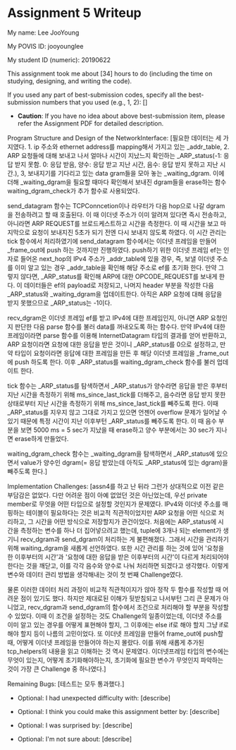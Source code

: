 Assignment 5 Writeup
=============

My name: Lee JooYoung

My POVIS ID: jooyounglee

My student ID (numeric): 20190622

This assignment took me about [34] hours to do (including the time on studying, designing, and writing the code).

If you used any part of best-submission codes, specify all the best-submission numbers that you used (e.g., 1, 2): []

- **Caution**: If you have no idea about above best-submission item, please refer the Assignment PDF for detailed description.

Program Structure and Design of the NetworkInterface:
[필요한 데이터는 세 가지였다. 1. ip 주소와 ethernet address를 mapping해서 가지고 있는 _addr_table, 2. ARP 요청들에 대해 보내고 나서 얼마나 시간이 지났느지 확인하는 _ARP_status(-1: 응답 받지 못함. 0: 응답 받음, 양수: 응답 받고 지난 시간, 음수: 응답 받지 못하고 지난 시간.), 3, 보내지기를 기다리고 있는 data gram들을 모아 놓는 _waiting_dgram. 이에 더해 _waiting_dgram을 필요할 때마다 확인해서 보내진 dgram들을 erase하는 함수 waiting_dgram_check가 추가 함수로 사용되었다.

send_datagram 함수는 TCPConncetion이나 라우터가 다음 hop으로 나갈 dgram을 전송하려고 할 때 호출된다. 이 때 이더넷 주소가 이미 알려져 있다면 즉시 전송하고, 아니라면 ARP REQUEST를 브로드케스트하고 시간을 측정한다. 이 때 시간을 보고 마지막으로 요청이 보내지진 5초가 되기 전엔 다시 보내지 않도록 하였다. 이 시간 관리는 tick 함수에서 처리하였기에 send_datagram 함수에서는 이더넷 프레임을 만들어 _frame_out에 push 하는 것까지만 진행하였다. push하기 위한 이더넷 프레임 ef는 인자로 들어온 next_hop의 IPv4 주소가 _addr_table에 있을 경우, 즉, 보낼 이더넷 주소를 이미 알고 있는 경우 _addr_table을 확인해 해당 주소로 ef를 초기화 한다. 만약 그렇지 않다면, _ARP_status를 확인해 ARP에 대한 OPCODE_REQUEST를 보내게 한다. 이 데이터들은 ef의 payload로 저장되고, 나머지 header 부분을 작성한 다음 _ARP_status와 _waiting_dgram을 업데이트한다. 아직은 ARP 요청에 대해 응답을 받지 못했으므로 _ARP_status는 -1이다.

recv_dgram은 이더넷 프레임 ef를 받고 IPv4에 대한 프레임인지, 아니면 ARP 요청인지 판단한 다음 parse 함수를 불러 data를 꺼내오도록 하는 함수다. 만약 IPv4에 대한 프레임이라면 parse 함수를 이용해 InternetDatagram 타입의 결과를 얻어 반환하고, ARP 요청이라면 요청에 대한 응답을 받은 것이니 _ARP_status를 0으로 설정하고, 만약 타입이 요청이라면 응답에 대한 프레임을 만든 후 해당 이더넷 프레임을 _frame_out에 push 하도록 한다. 이후 _ARP_status를 waiting_dgram_check 함수를 불러 업데이트 한다.

tick 함수는 _ARP_status를 탐색하면서 _ARP_status가 양수라면 응답을 받은 후부터 지난 시간을 측정하기 위해 ms_since_last_tick를 더해주고, 음수라면 응답 받지 못한 상태로부터 지난 시간을 측정하기 위해 ms_since_last_tick를 빼주도록 한다. 이때 _ARP_status를 지우지 않고 그대로 가지고 있으면 언젠어 overflow 문제가 일어날 수 있기 때문에 특정 시간이 지난 이후부턴 _ARP_status를 빼주도록 한다. 이 때 음수 부분을 보면 5000 ms = 5 sec가 지났을 때 erase하고 양수 부분에서는 30 sec가 지나면 erase하게 만들었다.

waiting_dgram_check 함수는 _waiting_dgram을 탐색하면서 _ARP_status에 있으면서 value가 양수인 dgram(= 응답 받았는데 아직도 _ARP_status에 있는 dgram)을 빼주도록 한다.]

Implementation Challenges:
[assn4를 하고 난 뒤라 그런가 상대적으로 이전 같은 부담감은 없었다. 다만 어려운 점이 아예 없었던 것은 아닌었는데, 우선 private member로 무엇을 어떤 타입으로 설정할 것인지가 문제였다. IPv4와 이더넷 주소를 매핑하는 테이블이 필요하다는 것은 비교적 직관적이었지만 ARP 요청을 어떤 식으로 처리하고, 그 시간을 어떤 방식으로 저장할지가 관건이었다. 처음에는 ARP_status에 시간을 측정하는 변수를 하나 더 집어넣으려고 했는데, tuple에 3개나 되는 element가 생기니 recv_dgram과 send_dgram이 처리하는 게 불편해졌다. 그래서 시간을 관리하기 위해 waiting_dgram을 새롭게 선언하였다. 또한 시간 관리를 하는 것에 있어 '요청을 한 이후부터의 시간'과 '요청에 대한 응답을 받은 이후부터의 시간'이 다르게 처리되어야 한다는 것을 깨닫고, 이를 각각 음수와 양수로 나눠 처리하면 되겠다고 생각했다. 이렇게 변수와 데이터 관리 방법을 생각해내는 것이 첫 번째 Challenge였다.

물론 이러한 데이터 처리 과정이 비교적 직관적이지가 않아 정작 두 함수를 작성할 때 어려운 점이 있기도 했다. 하지만 제대로된 이해가 뒷받침되고 나서부턴 그리 큰 문제가 아니었고, recv_dgram과 send_dgram의 함수에서 조건으로 처리해야 할 부분을 작성할 수 있었다. 이때 이 조건을 설정하는 것도 Challenge의 일종이었는데, 이더넷 주소를 이미 알고 있는 경우를 어떻게 표현해야 할지, 그 이후에는 else if로 해야 할지 그냥 if로 해야 할지 등이 나름의 고민이었다. 또 이더넷 프레임을 만들어 frame_out에 push할 때, 어떻게 이더넷 프레임을 만들어야 하는지 몰랐다. 이를 위해 새롭게 추가된 tcp_helpers의 내용을 읽고 이해하는 것 역시 문제였다. 이더넷프레임 타입의 변수에는 무엇이 있는지, 어떻게 초기화해야하는지, 초기화에 필요한 변수가 무엇인지 파악하는 것이 가장 큰 Challenge 중 하나였다.]

Remaining Bugs:
[테스트는 모두 통과했다.]

- Optional: I had unexpected difficulty with: [describe]

- Optional: I think you could make this assignment better by: [describe]

- Optional: I was surprised by: [describe]

- Optional: I'm not sure about: [describe]
